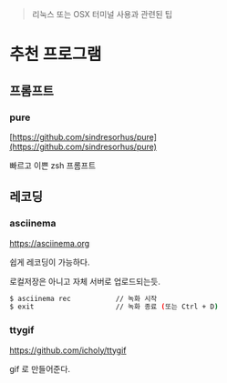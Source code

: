 > 리눅스 또는 OSX 터미널 사용과 관련된 팁

# 추천 프로그램

## 프롬프트

### pure

[https://github.com/sindresorhus/pure](https://github.com/sindresorhus/pure)

빠르고  이쁜 zsh 프롬프트

## 레코딩

### asciinema

https://asciinema.org

쉽게 레코딩이 가능하다. 

로컬저장은 아니고 자체 서버로 업로드되는듯.

```bash
$ asciinema rec           // 녹화 시작
$ exit                    // 녹화 종료 (또는 Ctrl + D)
```

### ttygif

https://github.com/icholy/ttygif

gif 로 만들어준다.



